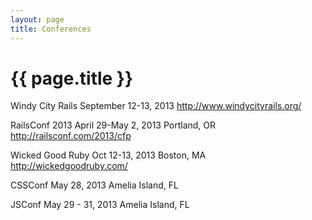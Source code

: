 ```yaml
---
layout: page
title: Conferences
---
```


# {{ page.title }}

Windy City Rails
September 12-13, 2013
http://www.windycityrails.org/

RailsConf 2013
April 29-May 2, 2013
Portland, OR
http://railsconf.com/2013/cfp

Wicked Good Ruby
Oct 12-13, 2013
Boston, MA
http://wickedgoodruby.com/

CSSConf
May 28, 2013
Amelia Island, FL

JSConf
May 29 - 31, 2013
Amelia Island, FL
